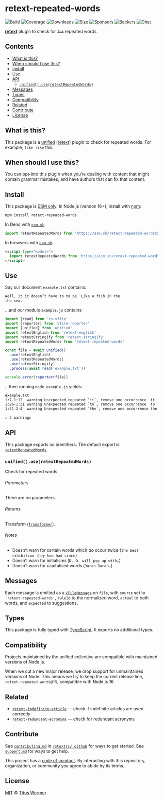 # retext-repeated-words

[![Build][build-badge]][build]
[![Coverage][coverage-badge]][coverage]
[![Downloads][downloads-badge]][downloads]
[![Size][size-badge]][size]
[![Sponsors][sponsors-badge]][collective]
[![Backers][backers-badge]][collective]
[![Chat][chat-badge]][chat]

**[retext][]** plugin to check for ~~`for`~~ repeated words.

## Contents

*   [What is this?](#what-is-this)
*   [When should I use this?](#when-should-i-use-this)
*   [Install](#install)
*   [Use](#use)
*   [API](#api)
    *   [`unified().use(retextRepeatedWords)`](#unifieduseretextrepeatedwords)
*   [Messages](#messages)
*   [Types](#types)
*   [Compatibility](#compatibility)
*   [Related](#related)
*   [Contribute](#contribute)
*   [License](#license)

## What is this?

This package is a [unified][] ([retext][]) plugin to check for repeated words.
For example, `like like` this.

## When should I use this?

You can opt-into this plugin when you’re dealing with content that might contain
grammar mistakes, and have authors that can fix that content.

## Install

This package is [ESM only][esm].
In Node.js (version 16+), install with [npm][]:

```sh
npm install retext-repeated-words
```

In Deno with [`esm.sh`][esmsh]:

```js
import retextRepeatedWords from 'https://esm.sh/retext-repeated-words@5'
```

In browsers with [`esm.sh`][esmsh]:

```html
<script type="module">
  import retextRepeatedWords from 'https://esm.sh/retext-repeated-words@5?bundle'
</script>
```

## Use

Say our document `example.txt` contains:

```txt
Well, it it doesn’t have to to be. Like a fish in the
the sea.
```

…and our module `example.js` contains:

```js
import {read} from 'to-vfile'
import {reporter} from 'vfile-reporter'
import {unified} from 'unified'
import retextEnglish from 'retext-english'
import retextStringify from 'retext-stringify'
import retextRepeatedWords from 'retext-repeated-words'

const file = await unified()
  .use(retextEnglish)
  .use(retextRepeatedWords)
  .use(retextStringify)
  .process(await read('example.txt'))

console.error(reporter(file))
```

…then running `node example.js` yields:

```txt
example.txt
1:7-1:12  warning Unexpected repeated `it`, remove one occurrence  it  retext-repeated-words
1:26-1:31 warning Unexpected repeated `to`, remove one occurrence  to  retext-repeated-words
1:51-2:4  warning Unexpected repeated `the`, remove one occurrence the retext-repeated-words

⚠ 3 warnings
```

## API

This package exports no identifiers.
The default export is [`retextRepeatedWords`][api-retext-repeated-words].

### `unified().use(retextRepeatedWords)`

Check for repeated words.

###### Parameters

There are no parameters.

###### Returns

Transform ([`Transformer`][unified-transformer]).

###### Notes

*   Doesn’t warn for certain words which *do* occur twice (`the best exhibition
    they had had since`)
*   Doesn’t warn for initialisms (`D. D. will pop up with…`)
*   Doesn’t warn for capitalised words (`Duran Duran…`)

## Messages

Each message is emitted as a [`VFileMessage`][vfile-message] on `file`, with
`source` set to `'retext-repeated-words'`, `ruleId` to the normalized word,
`actual` to both words, and `expected` to suggestions.

## Types

This package is fully typed with [TypeScript][].
It exports no additional types.

## Compatibility

Projects maintained by the unified collective are compatible with maintained
versions of Node.js.

When we cut a new major release, we drop support for unmaintained versions of
Node.
This means we try to keep the current release line, `retext-repeated-words@^5`,
compatible with Node.js 16.

## Related

*   [`retext-indefinite-article`](https://github.com/retextjs/retext-indefinite-article)
    — check if indefinite articles are used correctly
*   [`retext-redundant-acronyms`](https://github.com/retextjs/retext-redundant-acronyms)
    — check for redundant acronyms

## Contribute

See [`contributing.md`][contributing] in [`retextjs/.github`][health] for ways
to get started.
See [`support.md`][support] for ways to get help.

This project has a [code of conduct][coc].
By interacting with this repository, organization, or community you agree to
abide by its terms.

## License

[MIT][license] © [Titus Wormer][author]

<!-- Definitions -->

[build-badge]: https://github.com/retextjs/retext-repeated-words/workflows/main/badge.svg

[build]: https://github.com/retextjs/retext-repeated-words/actions

[coverage-badge]: https://img.shields.io/codecov/c/github/retextjs/retext-repeated-words.svg

[coverage]: https://codecov.io/github/retextjs/retext-repeated-words

[downloads-badge]: https://img.shields.io/npm/dm/retext-repeated-words.svg

[downloads]: https://www.npmjs.com/package/retext-repeated-words

[size-badge]: https://img.shields.io/bundlejs/size/retext-repeated-words

[size]: https://bundlejs.com/?q=retext-repeated-words

[sponsors-badge]: https://opencollective.com/unified/sponsors/badge.svg

[backers-badge]: https://opencollective.com/unified/backers/badge.svg

[collective]: https://opencollective.com/unified

[chat-badge]: https://img.shields.io/badge/chat-discussions-success.svg

[chat]: https://github.com/retextjs/retext/discussions

[npm]: https://docs.npmjs.com/cli/install

[esm]: https://gist.github.com/sindresorhus/a39789f98801d908bbc7ff3ecc99d99c

[esmsh]: https://esm.sh

[typescript]: https://www.typescriptlang.org

[health]: https://github.com/retextjs/.github

[contributing]: https://github.com/retextjs/.github/blob/main/contributing.md

[support]: https://github.com/retextjs/.github/blob/main/support.md

[coc]: https://github.com/retextjs/.github/blob/main/code-of-conduct.md

[license]: license

[author]: https://wooorm.com

[retext]: https://github.com/retextjs/retext

[unified]: https://github.com/unifiedjs/unified

[unified-transformer]: https://github.com/unifiedjs/unified#transformer

[vfile-message]: https://github.com/vfile/vfile-message

[api-retext-repeated-words]: #unifieduseretextrepeatedwords
